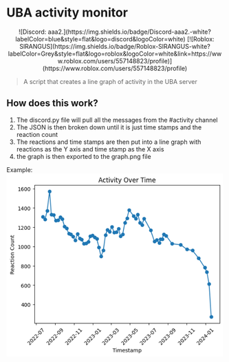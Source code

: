 # UBA activity monitor
<center>![Discord: aaa2.](https://img.shields.io/badge/Discord-aaa2.-white?labelColor=blue&style=flat&logo=discord&logoColor=white) [![Roblox: SlRANGUS](https://img.shields.io/badge/Roblox-SlRANGUS-white?labelColor=Grey&style=flat&logo=roblox&logoColor=white&link=https://www.roblox.com/users/557148823/profile)](https://www.roblox.com/users/557148823/profile)</center>

> A script that creates a line graph of activity in the UBA server

## How does this work?

1. The discord.py file will pull all the messages from the #activity channel
2. The JSON is then broken down until it is just time stamps and the reaction count
3. The reactions and time stamps are then put into a line graph with reactions as the Y axis and time stamp as the X axis
4. the graph is then exported to the graph.png file

Example:
![Example Graph](./src/img/graph.png)